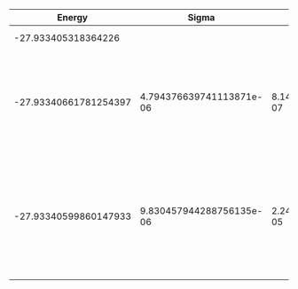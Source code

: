| Energy                | Sigma                    | Energy Variance          | DOF | Einf                | Method                                                       | Reference |
|-----------------------|--------------------------|--------------------------|-----|---------------------|--------------------------------------------------------------|-----------|
| -27.933405318364226   |                          |                          | 13  | 0.08914285714285715 | Exact diagonalization                                        | [code](https://github.com/varbench/methods/blob/main/scripts/tV/square_36_P_13_0.01/ed_lattice_symmetries.sh) |
| -27.93340661781254397 | 4.794376639741113871e-06 | 8.140955499729786117e-07 | 13  | 0.08914285714285715 | VMC Determinant Slater-Jastrow (RBM) Ansatz with K=0 projections (symmetric wrt translations) | TODO: ask Imelda |
| -27.93340599860147933 | 9.830457944288756135e-06 | 2.248973801782667552e-05 | 13  | 0.08914285714285715 | VMC Determinant Slater-Backflow-Jastrow (RBM) Ansatz with K=0 projections (symmetric wrt translations) | TODO: ask Imelda |
